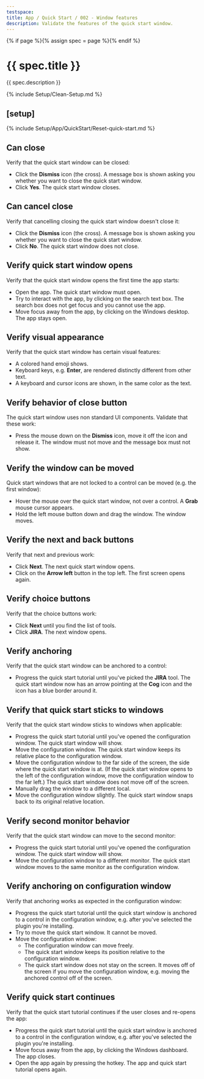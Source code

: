 ```yaml
---
testspace:
title: App / Quick Start / 002 - Window features
description: Validate the features of the quick start window.
---
```


{% if page %}{% assign spec = page %}{% endif %}

# {{ spec.title }}

{{ spec.description }}

{% include Setup/Clean-Setup.md %}

## [setup]

{% include Setup/App/QuickStart/Reset-quick-start.md %}

## Can close

Verify that the quick start window can be closed:

- Click the **Dismiss** icon (the cross). A message box is shown asking you
  whether you want to close the quick start window.
- Click **Yes**. The quick start window closes.

## Can cancel close

Verify that cancelling closing the quick start window doesn't close it:

- Click the **Dismiss** icon (the cross). A message box is shown asking you
  whether you want to close the quick start window.
- Click **No**. The quick start window does not close.

## Verify quick start window opens

Verify that the quick start window opens the first time the app starts:

- Open the app. The quick start window must open.
- Try to interact with the app, by clicking on the search text box. The search
  box does not get focus and you cannot use the app.
- Move focus away from the app, by clicking on the Windows desktop. The app
  stays open.

## Verify visual appearance

Verify that the quick start window has certain visual features:

- A colored hand emoji shows.
- Keyboard keys, e.g. **Enter**, are rendered distinctly different from other
  text.
- A keyboard and cursor icons are shown, in the same color as the text.

## Verify behavior of close button

The quick start window uses non standard UI components. Validate that these
work:

- Press the mouse down on the **Dismiss** icon, move it off the icon and release
  it. The window must not move and the message box must not show.

## Verify the window can be moved

Quick start windows that are not locked to a control can be moved (e.g. the
first window):

- Hover the mouse over the quick start window, not over a control. A **Grab**
  mouse cursor appears.
- Hold the left mouse button down and drag the window. The window moves.

## Verify the next and back buttons

Verify that next and previous work:

- Click **Next**. The next quick start window opens.
- Click on the **Arrow left** button in the top left. The first screen opens
  again.

## Verify choice buttons

Verify that the choice buttons work:

- Click **Next** until you find the list of tools.
- Click **JIRA**. The next window opens.

## Verify anchoring

Verify that the quick start window can be anchored to a control:

- Progress the quick start tutorial until you've picked the **JIRA** tool. The
  quick start window now has an arrow pointing at the **Cog** icon and the icon
  has a blue border around it.

## Verify that quick start sticks to windows

Verify that the quick start window sticks to windows when applicable:

- Progress the quick start tutorial until you've opened the configuration
  window. The quick start window will show.
- Move the configuration window. The quick start window keeps its relative place
  to the configuration window.
- Move the configuration window to the far side of the screen, the side where
  the quick start window is at. (If the quick start window opens to the left of
  the configuration window, move the configuration window to the far left.) The
  quick start window does not move off of the screen.
- Manually drag the window to a different local.
- Move the configuration window slightly. The quick start window snaps back to
  its original relative location.

## Verify second monitor behavior

Verify that the quick start window can move to the second monitor:

- Progress the quick start tutorial until you've opened the configuration
  window. The quick start window will show.
- Move the configuration window to a different monitor. The quick start window
  moves to the same monitor as the configuration window.

## Verify anchoring on configuration window

Verify that anchoring works as expected in the configuration window:

- Progress the quick start tutorial until the quick start window is anchored to
  a control in the configuration window, e.g. after you've selected the plugin
  you're installing.
- Try to move the quick start window. It cannot be moved.
- Move the configuration window:
  - The configuration window can move freely.
  - The quick start window keeps its position relative to the configuration
    window.
  - The quick start window does not stay on the screen. It moves off of the
    screen if you move the configuration window, e.g. moving the anchored
    control off of the screen.

## Verify quick start continues

Verify that the quick start tutorial continues if the user closes and re-opens
the app:

- Progress the quick start tutorial until the quick start window is anchored to
  a control in the configuration window, e.g. after you've selected the plugin
  you're installing.
- Move focus away from the app, by clicking the Windows dashboard. The app
  closes.
- Open the app again by pressing the hotkey. The app and quick start tutorial
  opens again.
